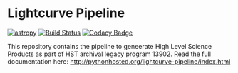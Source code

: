 Lightcurve Pipeline
===================
[![astropy](http://img.shields.io/badge/powered%20by-AstroPy-orange.svg?style=flat)](http://www.astropy.org/) [![Build Status](https://travis-ci.org/justincely/lightcurve_pipeline.svg?branch=master)](https://travis-ci.org/justincely/lightcurve_pipeline) [![Codacy Badge](https://api.codacy.com/project/badge/Grade/d6e0070825b341c48d8663f2d037baf3)](https://www.codacy.com/app/ely/lightcurve_pipeline?utm_source=github.com&amp;utm_medium=referral&amp;utm_content=justincely/lightcurve_pipeline&amp;utm_campaign=Badge_Grade)

This repository contains the pipeline to geneerate High Level Science Products as part of HST archival legacy program 13902.  Read the full documentation here:  http://pythonhosted.org/lightcurve-pipeline/index.html
